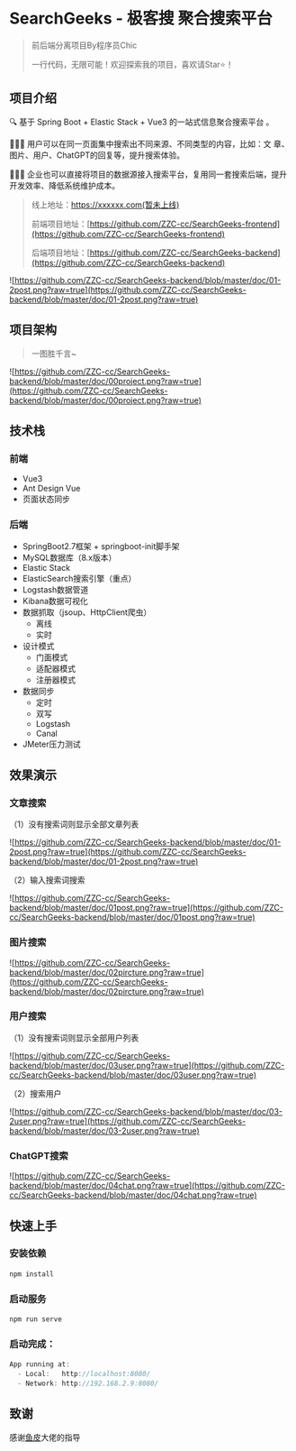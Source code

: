 # SearchGeeks - 极客搜 聚合搜索平台

> 前后端分离项目By程序员Chic
>
>
> 一行代码，无限可能！欢迎探索我的项目，喜欢请Star⭐！
>

## 项目介绍

🔍 基于 Spring Boot + Elastic Stack + Vue3 的一站式信息聚合搜索平台 。

👨🏻‍🚀 用户可以在同一页面集中搜索出不同来源、不同类型的内容，比如：文 章、图片、用户、ChatGPT的回复等，提升搜索体验。

👨🏻‍💻 企业也可以直接将项目的数据源接入搜索平台，复用同一套搜索后端，提升开发效率、降低系统维护成本。

> 线上地址：https://xxxxxx.com(暂未上线)
>
>
> 前端项目地址：[https://github.com/ZZC-cc/SearchGeeks-frontend](https://github.com/ZZC-cc/SearchGeeks-frontend)
>
> 后端项目地址：[https://github.com/ZZC-cc/SearchGeeks-backend](https://github.com/ZZC-cc/SearchGeeks-backend)
>

![https://github.com/ZZC-cc/SearchGeeks-backend/blob/master/doc/01-2post.png?raw=true](https://github.com/ZZC-cc/SearchGeeks-backend/blob/master/doc/01-2post.png?raw=true)

## 项目架构

> 一图胜千言~
>

![https://github.com/ZZC-cc/SearchGeeks-backend/blob/master/doc/00project.png?raw=true](https://github.com/ZZC-cc/SearchGeeks-backend/blob/master/doc/00project.png?raw=true)

## 技术栈

### 前端

- Vue3
- Ant Design Vue
- 页面状态同步

### 后端

- SpringBoot2.7框架 + springboot-init脚手架
- MySQL数据库（8.x版本）
- Elastic Stack
- ElasticSearch搜索引擎（重点）
- Logstash数据管道
- Kibana数据可视化
- 数据抓取（jsoup、HttpClient爬虫）
    - 离线
    - 实时
- 设计模式
    - 门面模式
    - 适配器模式
    - 注册器模式
- 数据同步
    - 定时
    - 双写
    - Logstash
    - Canal
- JMeter压力测试
## 效果演示

### 文章搜索

（1）没有搜索词则显示全部文章列表

![https://github.com/ZZC-cc/SearchGeeks-backend/blob/master/doc/01-2post.png?raw=true](https://github.com/ZZC-cc/SearchGeeks-backend/blob/master/doc/01-2post.png?raw=true)

（2）输入搜索词搜索

![https://github.com/ZZC-cc/SearchGeeks-backend/blob/master/doc/01post.png?raw=true](https://github.com/ZZC-cc/SearchGeeks-backend/blob/master/doc/01post.png?raw=true)

### 图片搜索

![https://github.com/ZZC-cc/SearchGeeks-backend/blob/master/doc/02pircture.png?raw=true](https://github.com/ZZC-cc/SearchGeeks-backend/blob/master/doc/02pircture.png?raw=true)

### 用户搜索

（1）没有搜索词则显示全部用户列表

![https://github.com/ZZC-cc/SearchGeeks-backend/blob/master/doc/03user.png?raw=true](https://github.com/ZZC-cc/SearchGeeks-backend/blob/master/doc/03user.png?raw=true)

（2）搜索用户

![https://github.com/ZZC-cc/SearchGeeks-backend/blob/master/doc/03-2user.png?raw=true](https://github.com/ZZC-cc/SearchGeeks-backend/blob/master/doc/03-2user.png?raw=true)

### ChatGPT搜索

![https://github.com/ZZC-cc/SearchGeeks-backend/blob/master/doc/04chat.png?raw=true](https://github.com/ZZC-cc/SearchGeeks-backend/blob/master/doc/04chat.png?raw=true)

## 快速上手

### 安装依赖

```java
npm install
```

### 启动服务

```java
npm run serve
```

### 启动完成：

```java
App running at:
  - Local:   http://localhost:8080/
  - Network: http://192.168.2.9:8080/
```

## 致谢

感谢[鱼皮](https://github.com/liyupi)大佬的指导